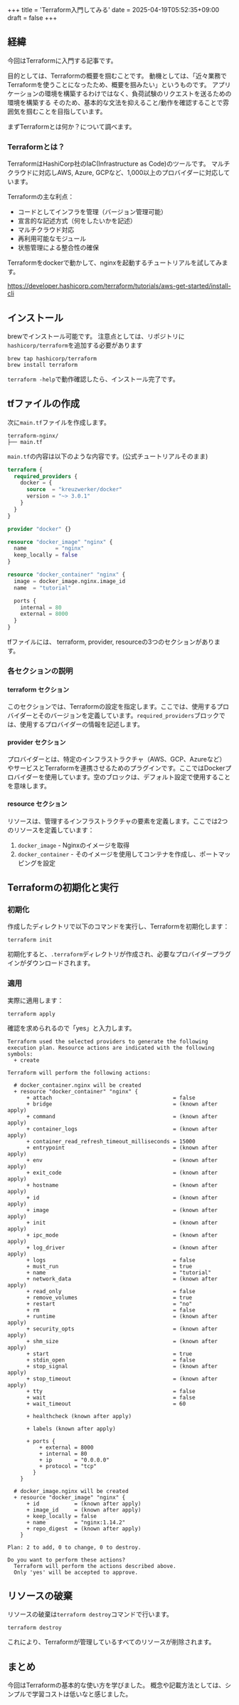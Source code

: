+++
title = 'Terraform入門してみる'
date = 2025-04-19T05:52:35+09:00
draft = false
+++

## 経緯

今回はTerraformに入門する記事です。

目的としては、Terraformの概要を掴むことです。
動機としては、「近々業務でTerraformを使うことになったため、概要を掴みたい」というものです。
アプリケーションの環境を構築するわけではなく、負荷試験のリクエストを送るための環境を構築する
そのため、基本的な文法を抑えること/動作を確認することで雰囲気を掴むことを目指しています。

まずTerraformとは何か？について調べます。

### Terraformとは？

TerraformはHashiCorp社のIaC(Infrastructure as Code)のツールです。
マルチクラウドに対応しAWS, Azure, GCPなど、1,000以上のプロバイダーに対応しています。

Terraformの主な利点：
- コードとしてインフラを管理（バージョン管理可能）
- 宣言的な記述方式（何をしたいかを記述）
- マルチクラウド対応
- 再利用可能なモジュール
- 状態管理による整合性の確保

Terraformをdockerで動かして、nginxを起動するチュートリアルを試してみます。

<https://developer.hashicorp.com/terraform/tutorials/aws-get-started/install-cli>


## インストール

brewでインストール可能です。
注意点としては、リポジトリに`hashicorp/terraform`を追加する必要があります

``` 
brew tap hashicorp/terraform
brew install terraform
```

`terraform -help`で動作確認したら、インストール完了です。

## tfファイルの作成

次に`main.tf`ファイルを作成します。

```
terraform-nginx/
├── main.tf
```

`main.tf`の内容は以下のような内容です。(公式チュートリアルそのまま)

```terraform
terraform {
  required_providers {
    docker = {
      source  = "kreuzwerker/docker"
      version = "~> 3.0.1"
    }
  }
}

provider "docker" {}

resource "docker_image" "nginx" {
  name         = "nginx"
  keep_locally = false
}

resource "docker_container" "nginx" {
  image = docker_image.nginx.image_id
  name  = "tutorial"

  ports {
    internal = 80
    external = 8000
  }
}
```

tfファイルには、
terraform, provider, resourceの3つのセクションがあります。

### 各セクションの説明

#### terraform セクション
このセクションでは、Terraformの設定を指定します。ここでは、使用するプロバイダーとそのバージョンを定義しています。`required_providers`ブロックでは、使用するプロバイダーの情報を記述します。

#### provider セクション
プロバイダーとは、特定のインフラストラクチャ（AWS、GCP、Azureなど）やサービスとTerraformを連携させるためのプラグインです。ここではDockerプロバイダーを使用しています。空のブロックは、デフォルト設定で使用することを意味します。

#### resource セクション
リソースは、管理するインフラストラクチャの要素を定義します。ここでは2つのリソースを定義しています：
1. `docker_image` - Nginxのイメージを取得
2. `docker_container` - そのイメージを使用してコンテナを作成し、ポートマッピングを設定

## Terraformの初期化と実行

### 初期化
作成したディレクトリで以下のコマンドを実行し、Terraformを初期化します：

```
terraform init
```

初期化すると、`.terraform`ディレクトリが作成され、必要なプロバイダープラグインがダウンロードされます。

### 適用

実際に適用します：

```
terraform apply
```

確認を求められるので「yes」と入力します。



```
Terraform used the selected providers to generate the following execution plan. Resource actions are indicated with the following symbols:
  + create

Terraform will perform the following actions:

  # docker_container.nginx will be created
  + resource "docker_container" "nginx" {
      + attach                                      = false
      + bridge                                      = (known after apply)
      + command                                     = (known after apply)
      + container_logs                              = (known after apply)
      + container_read_refresh_timeout_milliseconds = 15000
      + entrypoint                                  = (known after apply)
      + env                                         = (known after apply)
      + exit_code                                   = (known after apply)
      + hostname                                    = (known after apply)
      + id                                          = (known after apply)
      + image                                       = (known after apply)
      + init                                        = (known after apply)
      + ipc_mode                                    = (known after apply)
      + log_driver                                  = (known after apply)
      + logs                                        = false
      + must_run                                    = true
      + name                                        = "tutorial"
      + network_data                                = (known after apply)
      + read_only                                   = false
      + remove_volumes                              = true
      + restart                                     = "no"
      + rm                                          = false
      + runtime                                     = (known after apply)
      + security_opts                               = (known after apply)
      + shm_size                                    = (known after apply)
      + start                                       = true
      + stdin_open                                  = false
      + stop_signal                                 = (known after apply)
      + stop_timeout                                = (known after apply)
      + tty                                         = false
      + wait                                        = false
      + wait_timeout                                = 60

      + healthcheck (known after apply)

      + labels (known after apply)

      + ports {
          + external = 8000
          + internal = 80
          + ip       = "0.0.0.0"
          + protocol = "tcp"
        }
    }

  # docker_image.nginx will be created
  + resource "docker_image" "nginx" {
      + id           = (known after apply)
      + image_id     = (known after apply)
      + keep_locally = false
      + name         = "nginx:1.14.2"
      + repo_digest  = (known after apply)
    }

Plan: 2 to add, 0 to change, 0 to destroy.

Do you want to perform these actions?
  Terraform will perform the actions described above.
  Only 'yes' will be accepted to approve.

```


## リソースの破棄

リソースの破棄は`terraform destroy`コマンドで行います。

```
terraform destroy
```

これにより、Terraformが管理しているすべてのリソースが削除されます。


## まとめ

今回はTerraformの基本的な使い方を学びました。
概念や記載方法としては、シンプルで学習コストは低いなと感じました。
